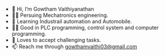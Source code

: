 - 👋 Hi, I’m Gowtham Vaithiyanathan
- 👨‍🎓 Persuing Mechatronics engineering.
- 🌱 Learning Industrail automation and Automobile.
- 🧑‍💻 Good in PLC programming, control system and computer programming.
- 💞️ Loves to accept challenging tasks.
- 📫 Reach me through gowthamvaithi03@gmail.com

<!---
Gowthamvaithiyanathan/Gowthamvaithiyanathan is a ✨ special ✨ repository because its `README.md` (this file) appears on your GitHub profile.
You can click the Preview link to take a look at your changes.
--->

